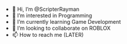 - 👋 Hi, I’m @ScripterRayman
- 👀 I’m interested in Programming
- 🌱 I’m currently learning Game Development
- 💞️ I’m looking to collaborate on ROBLOX
- 📫 How to reach me (LATER)

<!---
ScripterRayman/ScripterRayman is a  special person with a BIG repository because its `README.md` (this file) appears on your GitHub profile.
You can click the Preview link to take a look at your changes.
--->
